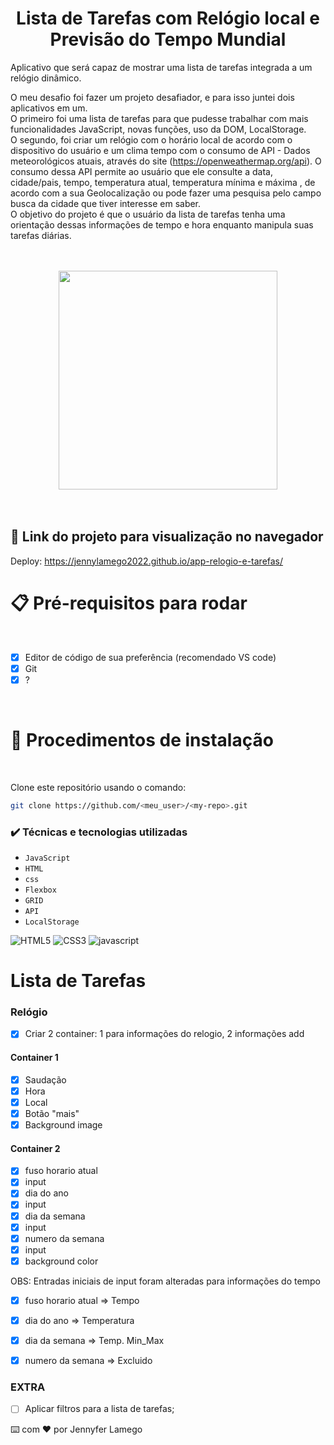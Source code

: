 # <h1 align="center"> Lista de Tarefas com Relógio local  e Previsão do Tempo Mundial</h1>

Aplicativo que será capaz de mostrar uma lista de tarefas integrada a um relógio dinâmico.

O meu desafio foi fazer um projeto desafiador, e para isso juntei dois aplicativos em um.
<br>
O primeiro foi uma lista de tarefas para que pudesse trabalhar com mais funcionalidades JavaScript, novas funções, uso da DOM, LocalStorage. 
<br>
O segundo, foi criar um relógio com o horário local de acordo com o dispositivo do usuário e um clima tempo com o consumo de API - Dados meteorológicos atuais, através do site (https://openweathermap.org/api). O consumo dessa API permite ao usuário que ele consulte a data, cidade/pais, tempo, temperatura atual, temperatura mínima e máxima , de acordo com a sua Geolocalização ou pode fazer uma pesquisa pelo campo busca da cidade que tiver interesse em saber. 
<br>
O objetivo do projeto é que o usuário da lista de tarefas tenha uma orientação dessas informações de tempo e hora enquanto manipula suas tarefas diárias. 

<br>
<br>

<div align="center">
<img src = "https://user-images.githubusercontent.com/97410860/206951177-f94ec9fb-d4b2-4583-b48b-11979cd73657.jpg" width = "350px"/>
</div>

<br>
<br>


## 🚀 Link do projeto para visualização no navegador

Deploy:  https://jennylamego2022.github.io/app-relogio-e-tarefas/



# 📋  Pré-requisitos para rodar <a name="id05"></a>

<br />

- [x] Editor de código de sua preferência (recomendado VS code)
- [x] Git
- [x] ?

<br />

# 📝 Procedimentos de instalação <a name="id06"></a>

<br />

Clone este repositório usando o comando:

```bash
git clone https://github.com/<meu_user>/<my-repo>.git
```



### ✔️ Técnicas e tecnologias utilizadas

- ``JavaScript``
- ``HTML``
- ``css``
- ``Flexbox``
- ``GRID``
- ``API``
- ``LocalStorage``


![HTML5](https://user-images.githubusercontent.com/109250801/201540543-9f1b15fe-c9ad-4df3-838a-a5a37138c311.png)
![CSS3](https://user-images.githubusercontent.com/109250801/201540546-9fa528be-4b05-4424-8e63-a93c2268cd43.png)
![javascript](https://user-images.githubusercontent.com/109250801/202785928-79bba976-75ce-41ed-b427-26e541680893.png)




# Lista de Tarefas

### Relógio

- [x] Criar 2 container: 1 para informações do relogio, 2 informações add
#### Container 1
- [x] Saudação
- [x] Hora
- [x] Local
- [x] Botão "mais"
- [x] Background image

#### Container 2
- [x] fuso horario atual
- [x] input
- [x] dia do ano
- [x] input
- [x] dia da semana
- [x] input
- [x] numero da semana
- [x] input 
- [x] background color

OBS: Entradas iniciais de input foram alteradas para informações do tempo

- [x] fuso horario atual => Tempo
- [x] dia do ano => Temperatura
- [x] dia da semana => Temp. Min_Max
- [x] numero da semana => Excluido



### EXTRA

- [ ] Aplicar filtros para a lista de tarefas;


⌨️ com ❤️ por Jennyfer Lamego